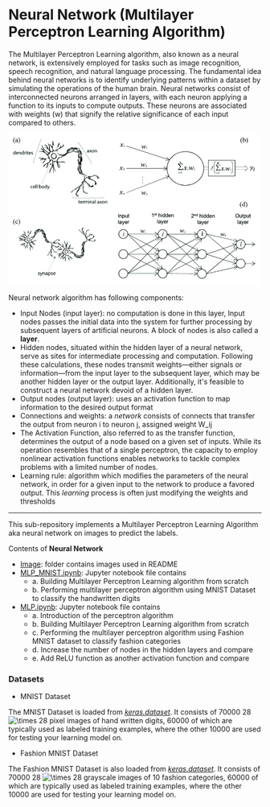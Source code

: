 # Neural Network (Multilayer Perceptron Learning Algorithm)


The Multilayer Perceptron Learning algorithm, also known as a neural network, is extensively employed for tasks such as image recognition, speech recognition, and natural language processing. The fundamental idea behind neural networks is to identify underlying patterns within a dataset by simulating the operations of the human brain. Neural networks consist of interconnected neurons arranged in layers, with each neuron applying a function to its inputs to compute outputs. These neurons are associated with weights (w) that signify the relative significance of each input compared to others.

<img src="Image/neural-network.png" alt="Drawing" style="width: 500px;"/>

Neural network algorithm has following components:

* Input Nodes (input layer): no computation is done in this layer, Input nodes passes the initial data into the system for further processing by subsequent layers of artificial neurons. A block of nodes is also called a **layer**.
* Hidden nodes, situated within the hidden layer of a neural network, serve as sites for intermediate processing and computation. Following these calculations, these nodes transmit weights—either signals or information—from the input layer to the subsequent layer, which may be another hidden layer or the output layer. Additionally, it's feasible to construct a neural network devoid of a hidden layer.
* Output nodes (output layer): uses an activation function to map information to the desired output format
* Connections and weights: a *network* consists of connects that transfer the output from neuron i to neuron j, assigned weight W_ij
* The Activation Function, also referred to as the transfer function, determines the output of a node based on a given set of inputs. While its operation resembles that of a single perceptron, the capacity to employ nonlinear activation functions enables networks to tackle complex problems with a limited number of nodes.
* Learning rule: algorithm which modifies the parameters of the neural network, in order for a given input to the network to produce a favored output. This *learning* process is often just modifying the weights and thresholds

---


This sub-repository implements a Multilayer Perceptron Learning Algorithm aka neural network on images to predict the labels.

Contents of **Neural Network**

* [Image](https://github.com/sharma7056/renuinde577project/main/SupervisedLearning/5%20-%20Neural%20Network/Image): folder contains images used in README
* [MLP_MNIST.ipynb](https://github.com/sharma7056/renuinde577project/blob/main/SupervisedLearning/5%20-%20Neural%20Network/MLP_MNIST.ipynb): Jupyter notebook file contains
  * a. Building Multilayer Perceptron Learning algorithm from scratch
  * b. Performing multilayer perceptron algorithm using MNIST Dataset to classify the handwritten digits
* [MLP.ipynb](https://github.com/sharma7056/renuinde577project/blob/main/SupervisedLearning/5%20-%20Neural%20Network/MLP.ipynb): Jupyter notebook file contains
  * a. Introduction of the perceptron algorithm
  * b. Building Multilayer Perceptron Learning algorithm from scratch
  * c. Performing the multilayer perceptron algorithm using Fashion MNIST dataset to classify fashion categories
  * d. Increase the number of nodes in the hidden layers and compare
  * e. Add ReLU function as another activation function and compare


### Datasets

* MNIST Dataset

The MNIST Dataset is loaded from [*keras.dataset*](https://keras.io/api/datasets/). It consists of 70000 28 <img src="https://latex.codecogs.com/svg.image?\times" title="\times" /> 28 pixel images of hand written digits, 60000 of which are typically used as labeled training examples, where the other 10000 are used for testing your learning model on.

* Fashion MNIST Dataset

The Fashion MNIST Dataset is also loaded from [*keras.dataset*](https://keras.io/api/datasets/). It consists of 70000 28 <img src="https://latex.codecogs.com/svg.image?\times" title="\times" /> 28 grayscale images of 10 fashion categories, 60000 of which are typically used as labeled training examples, where the other 10000 are used for testing your learning model on.
